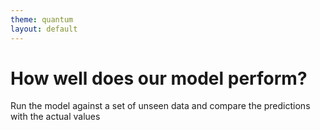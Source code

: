 ```yaml
---
theme: quantum
layout: default
---
```


# How well does our model perform?

Run the model against a set of <text-highlight highlight-color="#ff006e" delay="300" duration="500" direction="left-to-right">unseen data</text-highlight> and compare the predictions with the actual values